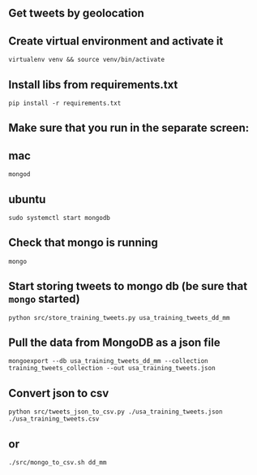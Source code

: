 ## Get tweets by geolocation

## Create virtual environment and activate it
```virtualenv venv && source venv/bin/activate```

## Install libs from requirements.txt
```pip install -r requirements.txt```

## Make sure that you run in the separate screen:
## mac
```mongod```
## ubuntu
```sudo systemctl start mongodb```

## Check that mongo is running
```mongo```

## Start storing tweets to mongo db (be sure that ```mongo``` started)
```python src/store_training_tweets.py usa_training_tweets_dd_mm```

## Pull the data from MongoDB as a json file
```mongoexport --db usa_training_tweets_dd_mm --collection training_tweets_collection --out usa_training_tweets.json```
## Convert json to csv
```python src/tweets_json_to_csv.py ./usa_training_tweets.json ./usa_training_tweets.csv```
## or
```./src/mongo_to_csv.sh dd_mm```


